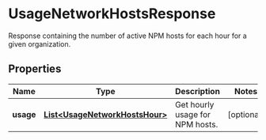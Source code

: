 

# UsageNetworkHostsResponse

Response containing the number of active NPM hosts for each hour for a given organization.
## Properties

Name | Type | Description | Notes
------------ | ------------- | ------------- | -------------
**usage** | [**List&lt;UsageNetworkHostsHour&gt;**](UsageNetworkHostsHour.md) | Get hourly usage for NPM hosts. |  [optional]



